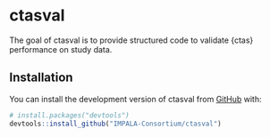 
<!-- README.md is generated from README.Rmd. Please edit that file -->

# ctasval

<!-- badges: start -->
<!-- badges: end -->

The goal of ctasval is to provide structured code to validate {ctas}
performance on study data.

## Installation

You can install the development version of ctasval from
[GitHub](https://github.com/) with:

``` r
# install.packages("devtools")
devtools::install_github("IMPALA-Consortium/ctasval")
```
